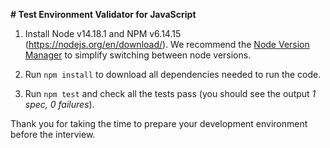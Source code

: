 
**# Test Environment Validator for JavaScript**

1. Install Node v14.18.1 and NPM v6.14.15 (https://nodejs.org/en/download/). We recommend the [Node Version Manager](https://github.com/nvm-sh/nvm) to simplify switching between node versions.

2. Run `npm install` to download all dependencies needed to run the code.

3. Run `npm test` and check all the tests pass (you should see the output *1 spec, 0 failures*).
  

Thank you for taking the time to prepare your development environment before the interview.